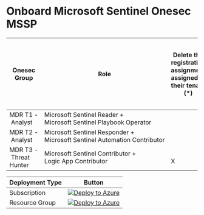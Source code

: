 # Onboard Microsoft Sentinel Onesec MSSP

| Onesec Group         | Role | Delete the registration assignment assigned to their tenant (*) | Create and run Playbooks | Create automation Rules to run Playbooks | Can run Playbook Manually | Create and edit workbooks, analytic rules and other Azure Sentinel Resources | Manage incidents (dismiss, assign etc) | View data, incidents, dashboards and other Azure Sentinel resources |
|----------------------|------|----------------------------------------------------------------|--------------------------|------------------------------------------|--------------------------|--------------------------------------------------------------------|-------------------------------------|------------------------------------------------------------|
| MDR&nbsp;T1&nbsp;-&nbsp;Analyst     | Microsoft&nbsp;Sentinel&nbsp;Reader + Microsoft&nbsp;Sentinel&nbsp;Playbook&nbsp;Operator | | &nbsp;&nbsp;&nbsp;&nbsp;&nbsp;&nbsp;&nbsp;&nbsp;&nbsp;&nbsp;X&emsp;&emsp;&emsp; | | | | | &nbsp;&nbsp;&nbsp;X&emsp;&emsp;&emsp; |
| MDR&nbsp;T2&nbsp;-&nbsp;Analyst     | Microsoft&nbsp;Sentinel&nbsp;Responder + Microsoft&nbsp;Sentinel&nbsp;Automation&nbsp;Contributor | | &emsp;&emsp;&emsp;X&emsp;&emsp;&emsp; | | &emsp;&emsp;&emsp;X&emsp;&emsp;&emsp; | | | &emsp;&emsp;&emsp;X&emsp;&emsp;&emsp; |
| MDR&nbsp;T3&nbsp;-&nbsp;Threat Hunter | Microsoft&nbsp;Sentinel&nbsp;Contributor + Logic&nbsp;App&nbsp;Contributor | &emsp;&emsp;&emsp;X&emsp;&emsp;&emsp; | &emsp;&emsp;&emsp;X&emsp;&emsp;&emsp; | &emsp;&emsp;&emsp;X&emsp;&emsp;&emsp; | &emsp;&emsp;&emsp;X&emsp;&emsp;&emsp; | &emsp;&emsp;&emsp;X&emsp;&emsp;&emsp; | &emsp;&emsp;&emsp;X&emsp;&emsp;&emsp; | &emsp;&emsp;&emsp;X&emsp;&emsp;&emsp; |




|Deployment Type | Button |
|----------------|--------|
| Subscription   | [![Deploy to Azure](https://aka.ms/deploytoazurebutton)](https://portal.azure.com/#create/Microsoft.Template/uri/https%3A%2F%2Fraw.githubusercontent.com%2Fsorcia25%2FMSSPOnboard%2Fmain%2FOnboard%2520Subscription%2FdelegatedResourceManagement.json) |
| Resource Group | [![Deploy to Azure](https://aka.ms/deploytoazurebutton)](https://portal.azure.com/#create/Microsoft.Template/uri/https%3A%2F%2Fraw.githubusercontent.com%2Fsorcia25%2FMSSPOnboard%2Fmain%2FOnboard%2520a%2520Resource%2520Group%2FrgDelegatedResourceManagement.json) |
